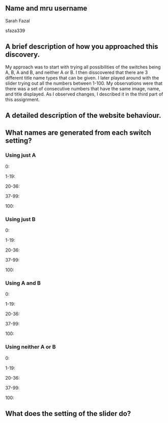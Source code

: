 ## Name and mru username

Sarah 
Fazal

sfaza339

## A brief description of how you approached this discovery.

My approach was to start with trying all possibilities of the switches being A, B, A and B, and neither A or B. I then disscovered that there are 3 different title name types that can be given. I later played around with the slider trying out all the numbers between 1-100. My observations were that there was a set of consecutive numbers that have the same image, name, and title displayed. As I observed changes, I described it in the third part of this assignment. 

## A detailed description of the website behaviour. 

## What names are generated from each switch setting? 

### Using just A

0: 

1-19:

20-36:

37-99:

100:

### Using just B

0: 

1-19:

20-36:

37-99:

100:

### Using A and B

0: 

1-19:

20-36:

37-99:

100:

### Using neither A or B

0: 

1-19:

20-36:

37-99:

100:

## What does the setting of the slider do?
